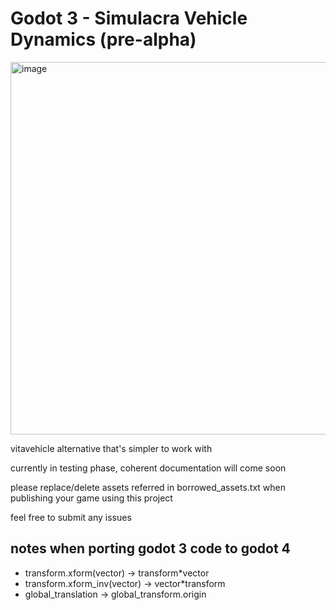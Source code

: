 # Godot 3 - Simulacra Vehicle Dynamics (pre-alpha)
<img width="1021" height="596" alt="image" src="https://github.com/user-attachments/assets/a30a9092-9a48-4f2e-a78b-3ad252b6f15b" />

vitavehicle alternative that's simpler to work with


currently in testing phase, coherent documentation will come soon

please replace/delete assets referred in borrowed_assets.txt when publishing your game using this project

feel free to submit any issues


## notes when porting godot 3 code to godot 4
- transform.xform(vector) -> transform*vector
- transform.xform_inv(vector) -> vector*transform
- global_translation -> global_transform.origin
